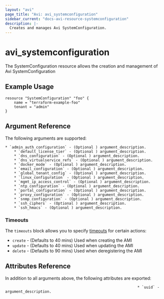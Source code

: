 ```yaml
---
layout: "avi"
page_title: "Avi: avi_systemconfiguration"
sidebar_current: "docs-avi-resource-systemconfiguration"
description: |-
  Creates and manages Avi SystemConfiguration.
---
```


# avi_systemconfiguration

The SystemConfiguration resource allows the creation and management of Avi SystemConfiguration

## Example Usage

```hcl
resource "SystemConfiguration" "foo" {
    name = "terraform-example-foo"
    tenant = "admin"
}
```

## Argument Reference

The following arguments are supported:

    * `admin_auth_configuration` - (Optional ) argument_description.
        * `default_license_tier` - (Optional ) argument_description.
        * `dns_configuration` - (Optional ) argument_description.
        * `dns_virtualservice_refs` - (Optional ) argument_description.
        * `docker_mode` - (Optional ) argument_description.
        * `email_configuration` - (Optional ) argument_description.
        * `global_tenant_config` - (Optional ) argument_description.
        * `linux_configuration` - (Optional ) argument_description.
        * `mgmt_ip_access_control` - (Optional ) argument_description.
        * `ntp_configuration` - (Optional ) argument_description.
        * `portal_configuration` - (Optional ) argument_description.
        * `proxy_configuration` - (Optional ) argument_description.
        * `snmp_configuration` - (Optional ) argument_description.
        * `ssh_ciphers` - (Optional ) argument_description.
        * `ssh_hmacs` - (Optional ) argument_description.

### Timeouts

The `timeouts` block allows you to specify [timeouts](https://www.terraform.io/docs/configuration/resources.html#timeouts) for certain actions:

* `create` - (Defaults to 40 mins) Used when creating the AMI
* `update` - (Defaults to 40 mins) Used when updating the AMI
* `delete` - (Defaults to 90 mins) Used when deregistering the AMI

## Attributes Reference

In addition to all arguments above, the following attributes are exported:

                                                                * `uuid` - argument_description.
